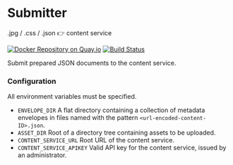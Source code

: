 # Submitter

.jpg / .css / .json :point_right: content service

[![Docker Repository on Quay.io](https://quay.io/repository/deconst/submitter/status "Docker Repository on Quay.io")](https://quay.io/repository/deconst/submitter) [![Build Status](https://travis-ci.org/deconst/submitter.svg?branch=master)](https://travis-ci.org/deconst/submitter)

Submit prepared JSON documents to the content service.

### Configuration

All environment variables must be specified.

* `ENVELOPE_DIR` A flat directory containing a collection of metadata envelopes in files named with the pattern `<url-encoded-content-ID>.json`.
* `ASSET_DIR` Root of a directory tree containing assets to be uploaded.
* `CONTENT_SERVICE_URL` Root URL of the content service.
* `CONTENT_SERVICE_APIKEY` Valid API key for the content service, issued by an administrator.
